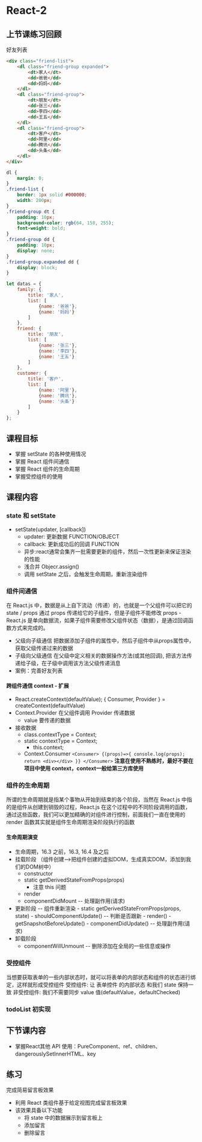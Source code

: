 # React-2
## 上节课练习回顾
好友列表
```html
<div class="friend-list">
    <dl class="friend-group expanded">
        <dt>家人</dt>
        <dd>爸爸</dd>
        <dd>妈妈</dd>
    </dl>
    <dl class="friend-group">
        <dt>朋友</dt>
        <dd>张三</dd>
        <dd>李四</dd>
        <dd>王五</dd>
    </dl>
    <dl class="friend-group">
        <dt>客户</dt>
        <dd>阿里</dd>
        <dd>腾讯</dd>
        <dd>头条</dd>
    </dl>
</div>
```
```css
dl {
    margin: 0;
}
.friend-list {
    border: 1px solid #000000;
    width: 200px;
}
.friend-group dt {
    padding: 10px;
    background-color: rgb(64, 158, 255);
    font-weight: bold;
}
.friend-group dd {
    padding: 10px;
    display: none;
}
.friend-group.expanded dd {
    display: block;
}
```
```JavaScript
let datas = {
    family: {
        title: '家人',
        list: [
            {name: '爸爸'},
            {name: '妈妈'}
        ]
    },
    friend: {
        title: '朋友',
        list: [
            {name: '张三'},
            {name: '李四'},
            {name: '王五'}
        ]
    },
    customer: {
        title: '客户',
        list: [
            {name: '阿里'},
            {name: '腾讯'},
            {name: '头条'}
        ]
    }
};
```
## 课程目标
- 掌握 setState 的各种使用情况
- 掌握 React 组件间通信
- 掌握 React 组件的生命周期
- 掌握受控组件的使用

## 课程内容
### state 和 setState
- setState(updater, [callback])
    - updater: 更新数据 FUNCTION/OBJECT
    - callback: 更新成功后的回调 FUNCTION
    - 异步:react通常会集齐一批需要更新的组件，然后一次性更新来保证渲染的性能
    - 浅合并 Objecr.assign()
    - 调用 setState 之后，会触发生命周期，重新渲染组件

### 组件间通信
在 React.js 中，数据是从上自下流动（传递）的，也就是一个父组件可以把它的 state / props 通过 props 传递给它的子组件，但是子组件不能修改 props - React.js 是单向数据流，如果子组件需要修改父组件状态（数据），是通过回调函数方式来完成的。
- 父级向子级通信
    把数据添加子组件的属性中，然后子组件中从props属性中，获取父级传递过来的数据
- 子级向父级通信
    在父级中定义相关的数据操作方法(或其他回调), 把该方法传递给子级，在子级中调用该方法父级传递消息      
- 案例：完善好友列表

#### 跨组件通信 context - 扩展
- React.createContext(defaultValue);
     { Consumer, Provider } = createContext(defaultValue)
- Context.Provider 在父组件调用 Provider 传递数据
    - value 要传递的数据
- 接收数据
    - class.contextType = Context;
    - static contextType = Context;
        - this.context;
    - Context.Consumer
        `
            <Consumer>
                {(props)=>{
                    console.log(props);
                    return <div></div>
                }}
            </Consumer>
        `
**注意在使用不熟练时，最好不要在项目中使用 context，context一般给第三方库使用**

### 组件的生命周期

所谓的生命周期就是指某个事物从开始到结束的各个阶段，当然在 React.js 中指的是组件从创建到销毁的过程，React.js 在这个过程中的不同阶段调用的函数，通过这些函数，我们可以更加精确的对组件进行控制，前面我们一直在使用的 render 函数其实就是组件生命周期渲染阶段执行的函数

#### 生命周期演变
- 生命周期，16.3 之前，16.3, 16.4 及之后
- 挂载阶段 （组件创建-->把组件创建的虚拟DOM，生成真实DOM，添加到我们的DOM树中）
    - constructor
    - static getDerivedStateFromProps(props) 
      - 注意 this 问题
    - render
    - componentDidMount -- 处理副作用(请求)
- 更新阶段 -- 组件重新渲染
      - static getDerivedStateFromProps(props, state)
      - shouldComponentUpdate()  -- 判断是否跟新
      - render()
      - getSnapshotBeforeUpdate() 
      - componentDidUpdate() -- 处理副作用(请求)
- 卸载阶段
  - componentWillUnmount  -- 删除添加在全局的一些信息或操作

### 受控组件
当想要获取表单的一些内部状态时，就可以将表单的内部状态和组件的状态进行绑定，这样就形成受控组件
受控组件: 让 表单控件 的内部状态  和我们 state 保持一致
非受控组件: 我们不需要同步 value 值(defaultValue，defaultChecked)

### todoList 初实现
## 下节课内容
- 掌握React其他 API 使用：PureComponent、ref、children、dangerouslySetInnerHTML、key

## 练习
完成简易留言板效果
- 利用 React 类组件基于给定视图完成留言板效果 
- 该效果具备以下功能
    - 将 state 中的数据展示到留言板上
    - 添加留言
    - 删除留言